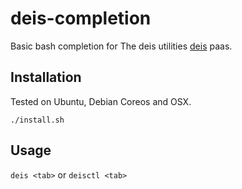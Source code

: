 # deis-completion
Basic bash completion for The deis utilities [deis](deis.io) paas.

## Installation

Tested on Ubuntu, Debian Coreos and OSX.

`./install.sh` 

## Usage 

`deis <tab>` 
or 
`deisctl <tab>` 
